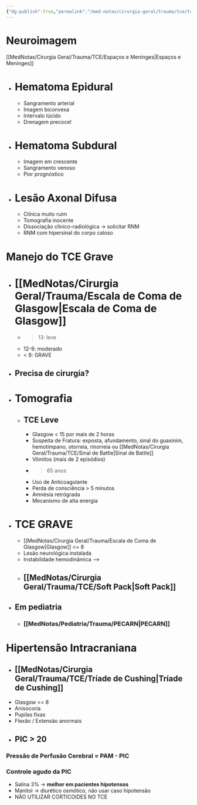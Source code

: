 ```yaml
---
{"dg-publish":true,"permalink":"/med-notas/cirurgia-geral/trauma/tce/tce/","tags":["review"]}
---
```


# Neuroimagem 
[[MedNotas/Cirurgia Geral/Trauma/TCE/Espaços e Meninges\|Espaços e Meninges]]
- # Hematoma Epidural
	- Sangramento arterial
	- Imagem biconvexa
	- Intervalo lúcido
	- Drenagem precoce!
- # Hematoma Subdural
	- Imagem em crescente
	- Sangramento venoso
	- Pior prognóstico
- # Lesão Axonal Difusa
	- Clínica muito ruim
	- Tomografia inocente
	- Dissociação clínico-radiológica -> solicitar RNM
	- RNM com hipersinal do corpo caloso

# Manejo do TCE Grave
- # [[MedNotas/Cirurgia Geral/Trauma/Escala de Coma de Glasgow\|Escala de Coma de Glasgow]]
	- > 13: leve
	- 12-9: moderado
	- < 8: GRAVE
- ## Precisa de cirurgia? 
- # Tomografia
	- ## TCE Leve
		- Glasgow < 15 por mais de 2 horas
		- Suspeita de Fratura: exposta, afundamento, sinal do guaxinim, hemotímpano, otorreia, rinorreia ou [[MedNotas/Cirurgia Geral/Trauma/TCE/Sinal de Battle\|Sinal de Battle]]
		- Vômitos (mais de 2 episódios)
		- > 65 anos
		- Uso de Anticoagulante
		- Perda de consciência > 5 minutos
		- Amnésia retrógrada
		- Mecanismo de alta energia
- # TCE GRAVE
	- [[MedNotas/Cirurgia Geral/Trauma/Escala de Coma de Glasgow\|Glasgow]] <= 8
	- Lesão neurológica instalada
	- Instabilidade hemodinâmica 
	-->
	- ## [[MedNotas/Cirurgia Geral/Trauma/TCE/Soft Pack\|Soft Pack]]
- ## Em pediatria
	- ### [[MedNotas/Pediatria/Trauma/PECARN\|PECARN]]

# Hipertensão Intracraniana
- ## [[MedNotas/Cirurgia Geral/Trauma/TCE/Tríade de Cushing\|Tríade de Cushing]]
- Glasgow <= 8
- Anisocoria
- Pupilas fixas
- Flexão / Extensão anormais
- ## PIC > 20 


### Pressão de Perfusão Cerebral = PAM - PIC

### Controle agudo da PIC
- Salina 3% -> **melhor em pacientes hipotensos**
- Manitol -> diurético osmótico, não usar caso hipotensão
- NÃO UTILIZAR CORTICOIDES NO TCE